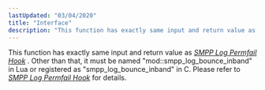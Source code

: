 ```yaml
---
lastUpdated: "03/04/2020"
title: "Interface"
description: "This function has exactly same input and return value as Chapter 8 SMPP Log Permfail Hook Other than that it must be named mod smpp log bounce inband in Lua or registered as smpp log bounce inband in C Please refer to Chapter 8 SMPP Log Permfail Hook for details..."
---
```


This function has exactly same input and return value as [*SMPP Log Permfail Hook*](/momentum/mobile/mobile-developer-guide/smpp-log-permfail-hook) . Other than that, it must be named "mod::smpp_log_bounce_inband" in Lua or registered as "smpp_log_bounce_inband" in C. Please refer to [*SMPP Log Permfail Hook*](/momentum/mobile/mobile-developer-guide/smpp-log-permfail-hook) for details.